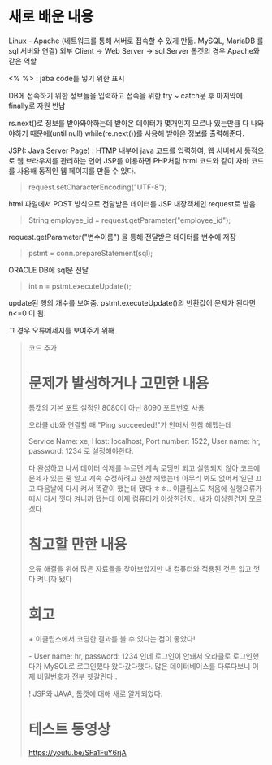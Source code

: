 # 새로 배운 내용
Linux - Apache (네트워크를 통해 서버로 접속할 수 있게 만듦. MySQL, MariaDB 를 sql 서버와 연결)
외부 Client -> Web Server -> sql Server
톰캣의 경우 Apache와 같은 역할


<% %> : jaba code를 넣기 위한 표시

DB에 접속하기 위한 정보들을 입력하고 접속을 위한 try ~ catch문 후 마지막에 finally로 자원 반납

rs.next()로 정보를 받아와야하는데 받아온 데이터가 몇개인지 모르나 있는만큼 다 나와야하기 때문에(until null) while(re.next())를 사용해 받아온 정보를 출력해준다.


JSP(: Java Server Page)
: HTMP 내부에 java 코드를 입력하여, 웹 서버에서 동적으로 웹 브라우저를 관리하는 언어
JSP를 이용하면 PHP처럼 html 코드와 같이 자바 코드를 사용해 동적인 웹 페이지를 만들 수 있다.


> request.setCharacterEncoding("UTF-8");

html 파일에서 POST 방식으로 전달받은 데이터를 JSP 내장객체인 request로 받음


> String employee_id = request.getParameter("employee_id");

request.getParameter("변수이름") 을 통해 전달받은 데이터를 변수에 저장


> pstmt = conn.prepareStatement(sql);	

ORACLE DB에 sql문 전달

> int n = pstmt.executeUpdate();

update된 행의 개수를 보여줌. pstmt.executeUpdate()의 반환값이 문제가 된다면 n<=0 이 됨.

그 경우 오류메세지를 보여주기 위해 
> <script type="text/javascript">
	if(<%=n%> > 0){
		alert("정상적으로 삭제되었습니다.");
		location.href="../index.html";
	}else{
		alert("입력이 실패했습니다.");	
		history.go(-1);
	}
</script>

코드 추가


# 문제가 발생하거나 고민한 내용
톰캣의 기본 포트 설정인 8080이 아닌 8090 포트번호 사용

오라클 db와 연결할 때 "Ping succeeded!"가 안떠서 한참 헤맸는데 

Service Name: xe, Host: localhost, Port number: 1522, User name: hr, password: 1234 로 설정해야한다.


다 완성하고 나서 데이터 삭제를 누르면 계속 로딩만 되고 실행되지 않아 코드에 문제가 있는 줄 알고 계속 수정하려고 한참 헤맸는데 아무리 봐도 없어서 일단 끄고 다음날에 다시 켜서 똑같이 했는데 됐다 ㅎㅎ..
이클립스도 처음에 실행오류가 떠서 다시 껏다 켜니까 됐는데 이제 컴퓨터가 이상한건지.. 내가 이상한건지 모르겠다.

# 참고할 만한 내용
오류 해결을 위해 많은 자료들을 찾아보았지만 내 컴퓨터와 적용된 것은 없고 껏다 켜니까 됐다


# 회고
\+ 이클립스에서 코딩한 결과를 볼 수 있다는 점이 좋았다!

\- User name: hr, password: 1234 인데 로그인이 안돼서 오라클로 로그인했다가 MySQL로 로그인했다 왔다갔다했다. 많은 데이터베이스를 다루다보니 이제 비밀번호가 전부 헷갈린다..

\! JSP와 JAVA, 톰캣에 대해 새로 알게되었다.

# 테스트 동영상
https://youtu.be/SFa1FuY6rjA
